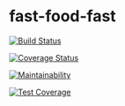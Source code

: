 # fast-food-fast

[![Build Status](https://travis-ci.com/daniellamarr/fast-food-fast.svg?branch=ch-setup-travisci-continous-160380786)](https://travis-ci.com/daniellamarr/fast-food-fast)

[![Coverage Status](https://coveralls.io/repos/github/daniellamarr/fast-food-fast/badge.svg)](https://coveralls.io/github/daniellamarr/fast-food-fast)

[![Maintainability](https://api.codeclimate.com/v1/badges/9752e8b10c002296fd75/maintainability)](https://codeclimate.com/github/daniellamarr/fast-food-fast/maintainability)

[![Test Coverage](https://api.codeclimate.com/v1/badges/9752e8b10c002296fd75/test_coverage)](https://codeclimate.com/github/daniellamarr/fast-food-fast/test_coverage)